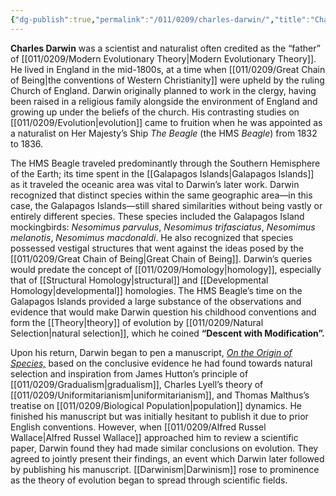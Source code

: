 ```yaml
---
{"dg-publish":true,"permalink":"/011/0209/charles-darwin/","title":"Charles Darwin","tags":["BIOL422"],"created":"2024-10-03T23:24:07.000-07:00","updated":"2025-01-22T00:26:31.313-08:00"}
---
```


**Charles Darwin** was a scientist and naturalist often credited as the “father” of [[011/0209/Modern Evolutionary Theory\|Modern Evolutionary Theory]]. He lived in England in the mid-1800s, at a time when [[011/0209/Great Chain of Being\|the conventions of Western Christianity]] were upheld by the ruling Church of England. Darwin originally planned to work in the clergy, having been raised in a religious family alongside the environment of England and growing up under the beliefs of the church. His contrasting studies on [[011/0209/Evolution\|evolution]] came to fruition when he was appointed as a naturalist on Her Majesty’s Ship *The Beagle* (the HMS *Beagle*) from 1832 to 1836.

The HMS Beagle traveled predominantly through the Southern Hemisphere of the Earth; its time spent in the [[Galapagos Islands\|Galapagos Islands]] as it traveled the oceanic area was vital to Darwin’s later work. Darwin recognized that distinct species within the same geographic area—in this case, the Galapagos Islands—still shared similarities without being vastly or entirely different species. These species included the Galapagos Island mockingbirds: *Nesomimus parvulus*, *Nesomimus trifasciatus*, *Nesomimus melanotis*, *Nesomimus macdonaldi*. He also recognized that species possessed vestigal structures that went against the ideas posed by the [[011/0209/Great Chain of Being\|Great Chain of Being]]. Darwin’s queries would predate the concept of [[011/0209/Homology\|homology]], especially that of [[Structural Homology\|structural]] and [[Developmental Homology\|developmental]] homologies. The HMS Beagle’s time on the Galapagos Islands provided a large substance of the observations and evidence that would make Darwin question his childhood conventions and form the [[Theory\|theory]] of evolution by [[011/0209/Natural Selection\|natural selection]], which he coined **“Descent with Modification”.**

Upon his return, Darwin began to pen a manuscript, *[On the Origin of Species,](https://www.gutenberg.org/files/1228/1228-h/1228-h.htm)* based on the conclusive evidence he had found towards natural selection and inspiration from James Hutton’s principle of [[011/0209/Gradualism\|gradualism]], Charles Lyell’s theory of [[011/0209/Uniformitarianism\|uniformitarianism]], and Thomas Malthus’s treatise on [[011/0209/Biological Population\|population]] dynamics. He finished his manuscript but was initially hesitant to publish it due to prior English conventions. However, when [[011/0209/Alfred Russel Wallace\|Alfred Russel Wallace]] approached him to review a scientific paper, Darwin found they had made similar conclusions on evolution. They agreed to jointly present their findings, an event which Darwin later followed by publishing his manuscript. [[Darwinism\|Darwinism]] rose to prominence as the theory of evolution began to spread through scientific fields.